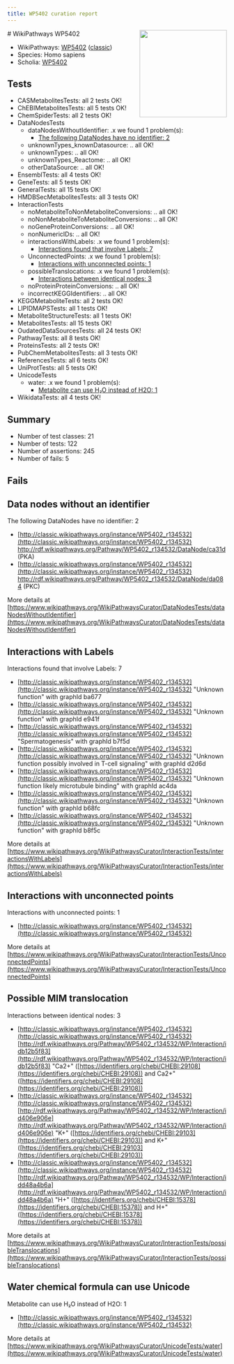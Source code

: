 ```yaml
---
title: WP5402 curation report
---
```


<img style="float: right; width: 200px" src="https://upload.wikimedia.org/wikipedia/commons/thumb/8/83/Wplogo_with_text_500.png/640px-Wplogo_with_text_500.png" />
# WikiPathways WP5402

* WikiPathways: [WP5402](https://wikipathways.org/pathways/WP5402) ([classic](https://classic.wikipathways.org/instance/WP5402))
* Species: Homo sapiens
* Scholia: [WP5402](https://scholia.toolforge.org/wikipathways/WP5402)
## Tests
* CASMetabolitesTests: all 2 tests OK!
* ChEBIMetabolitesTests: all 5 tests OK!
* ChemSpiderTests: all 2 tests OK!
* DataNodesTests
    * dataNodesWithoutIdentifier: .x we found 1 problem(s):
        * [The following DataNodes have no identifier: 2](#d2d32fa1)
    * unknownTypes_knownDatasource: .. all OK!
    * unknownTypes: .. all OK!
    * unknownTypes_Reactome: .. all OK!
    * otherDataSource: .. all OK!
* EnsemblTests: all 4 tests OK!
* GeneTests: all 5 tests OK!
* GeneralTests: all 15 tests OK!
* HMDBSecMetabolitesTests: all 3 tests OK!
* InteractionTests
    * noMetaboliteToNonMetaboliteConversions: .. all OK!
    * noNonMetaboliteToMetaboliteConversions: .. all OK!
    * noGeneProteinConversions: .. all OK!
    * nonNumericIDs: .. all OK!
    * interactionsWithLabels: .x we found 1 problem(s):
        * [Interactions found that involve Labels: 7](#630d267e)
    * UnconnectedPoints: .x we found 1 problem(s):
        * [Interactions with unconnected points: 1](#35a61ad9)
    * possibleTranslocations: .x we found 1 problem(s):
        * [Interactions between identical nodes: 3](#1c118208)
    * noProteinProteinConversions: .. all OK!
    * incorrectKEGGIdentifiers: .. all OK!
* KEGGMetaboliteTests: all 2 tests OK!
* LIPIDMAPSTests: all 1 tests OK!
* MetaboliteStructureTests: all 1 tests OK!
* MetabolitesTests: all 15 tests OK!
* OudatedDataSourcesTests: all 24 tests OK!
* PathwayTests: all 8 tests OK!
* ProteinsTests: all 2 tests OK!
* PubChemMetabolitesTests: all 3 tests OK!
* ReferencesTests: all 6 tests OK!
* UniProtTests: all 5 tests OK!
* UnicodeTests
    * water: .x we found 1 problem(s):
        * [Metabolite can use H₂O instead of H2O: 1](#a680b2d0)
* WikidataTests: all 4 tests OK!


## Summary

* Number of test classes: 21
* Number of tests: 122
* Number of assertions: 245
* Number of fails: 5

## Fails

<a name="d2d32fa1" />

## Data nodes without an identifier

The following DataNodes have no identifier: 2

* [http://classic.wikipathways.org/instance/WP5402_r134532](http://classic.wikipathways.org/instance/WP5402_r134532) http://rdf.wikipathways.org/Pathway/WP5402_r134532/DataNode/ca31d (PKA)
* [http://classic.wikipathways.org/instance/WP5402_r134532](http://classic.wikipathways.org/instance/WP5402_r134532) http://rdf.wikipathways.org/Pathway/WP5402_r134532/DataNode/da084 (PKC)


More details at [https://www.wikipathways.org/WikiPathwaysCurator/DataNodesTests/dataNodesWithoutIdentifier](https://www.wikipathways.org/WikiPathwaysCurator/DataNodesTests/dataNodesWithoutIdentifier)

<a name="630d267e" />

## Interactions with Labels

Interactions found that involve Labels: 7

* [http://classic.wikipathways.org/instance/WP5402_r134532](http://classic.wikipathways.org/instance/WP5402_r134532) "Unknown function" with graphId ba677
* [http://classic.wikipathways.org/instance/WP5402_r134532](http://classic.wikipathways.org/instance/WP5402_r134532) "Unknown function" with graphId e941f
* [http://classic.wikipathways.org/instance/WP5402_r134532](http://classic.wikipathways.org/instance/WP5402_r134532) "Spermatogenesis" with graphId b7f5d
* [http://classic.wikipathways.org/instance/WP5402_r134532](http://classic.wikipathways.org/instance/WP5402_r134532) "Unknown function
possibly involved in
T-cell signaling" with graphId d2d6d
* [http://classic.wikipathways.org/instance/WP5402_r134532](http://classic.wikipathways.org/instance/WP5402_r134532) "Unknown function
likely microtubule
binding" with graphId ac4da
* [http://classic.wikipathways.org/instance/WP5402_r134532](http://classic.wikipathways.org/instance/WP5402_r134532) "Unknown function" with graphId b68fc
* [http://classic.wikipathways.org/instance/WP5402_r134532](http://classic.wikipathways.org/instance/WP5402_r134532) "Unknown function" with graphId b8f5c


More details at [https://www.wikipathways.org/WikiPathwaysCurator/InteractionTests/interactionsWithLabels](https://www.wikipathways.org/WikiPathwaysCurator/InteractionTests/interactionsWithLabels)

<a name="35a61ad9" />

## Interactions with unconnected points

Interactions with unconnected points: 1

* [http://classic.wikipathways.org/instance/WP5402_r134532](http://classic.wikipathways.org/instance/WP5402_r134532)


More details at [https://www.wikipathways.org/WikiPathwaysCurator/InteractionTests/UnconnectedPoints](https://www.wikipathways.org/WikiPathwaysCurator/InteractionTests/UnconnectedPoints)

<a name="1c118208" />

## Possible MIM translocation

Interactions between identical nodes: 3

* [http://classic.wikipathways.org/instance/WP5402_r134532](http://classic.wikipathways.org/instance/WP5402_r134532) [http://rdf.wikipathways.org/Pathway/WP5402_r134532/WP/Interaction/idb12b5f83](http://rdf.wikipathways.org/Pathway/WP5402_r134532/WP/Interaction/idb12b5f83) "Ca2+" ([https://identifiers.org/chebi/CHEBI:29108](https://identifiers.org/chebi/CHEBI:29108)) and 
Ca2+" ([https://identifiers.org/chebi/CHEBI:29108](https://identifiers.org/chebi/CHEBI:29108))
* [http://classic.wikipathways.org/instance/WP5402_r134532](http://classic.wikipathways.org/instance/WP5402_r134532) [http://rdf.wikipathways.org/Pathway/WP5402_r134532/WP/Interaction/id406e906e](http://rdf.wikipathways.org/Pathway/WP5402_r134532/WP/Interaction/id406e906e) "K+" ([https://identifiers.org/chebi/CHEBI:29103](https://identifiers.org/chebi/CHEBI:29103)) and 
K+" ([https://identifiers.org/chebi/CHEBI:29103](https://identifiers.org/chebi/CHEBI:29103))
* [http://classic.wikipathways.org/instance/WP5402_r134532](http://classic.wikipathways.org/instance/WP5402_r134532) [http://rdf.wikipathways.org/Pathway/WP5402_r134532/WP/Interaction/idd48a4b6a](http://rdf.wikipathways.org/Pathway/WP5402_r134532/WP/Interaction/idd48a4b6a) "H+" ([https://identifiers.org/chebi/CHEBI:15378](https://identifiers.org/chebi/CHEBI:15378)) and 
H+" ([https://identifiers.org/chebi/CHEBI:15378](https://identifiers.org/chebi/CHEBI:15378))


More details at [https://www.wikipathways.org/WikiPathwaysCurator/InteractionTests/possibleTranslocations](https://www.wikipathways.org/WikiPathwaysCurator/InteractionTests/possibleTranslocations)

<a name="a680b2d0" />

## Water chemical formula can use Unicode

Metabolite can use H₂O instead of H2O: 1

* [http://classic.wikipathways.org/instance/WP5402_r134532](http://classic.wikipathways.org/instance/WP5402_r134532)


More details at [https://www.wikipathways.org/WikiPathwaysCurator/UnicodeTests/water](https://www.wikipathways.org/WikiPathwaysCurator/UnicodeTests/water)

